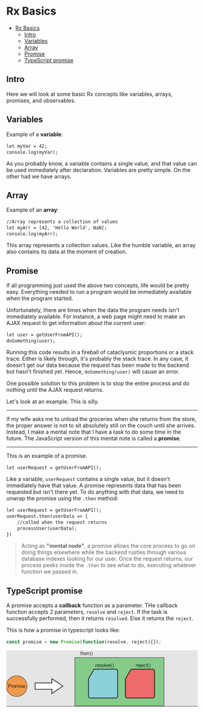 # Rx Basics

- [Rx Basics](#rx-basics)
  - [Intro](#intro)
  - [Variables](#variables)
  - [Array](#array)
  - [Promise](#promise)
  - [TypeScript promise](#typescript-promise)

## Intro

Here we will look at some basic Rx concepts like variables, arrays, promises, and observables.

## Variables

Example of a **variable**:

```JS
let myVar = 42;
console.log(myVar);
```

As you probably know, a variable contains a single value, and that value can be used immediately after declaration. Variables are pretty simple. On the other had we have arrays.

## Array

Example of an **array**:

```JS
//Array represents a collection of values
let myArr = [42, 'Hello World', NaN];
console.log(myArr);
```

This array represents a collection values. Like the humble variable, an array also contains its data at the moment of creation.

## Promise

If all programming just used the above two concepts, life would be pretty easy. Everything needed to run a program would be immediately available when the program started.

Unfortunately, there are times when the data the program needs isn't immediately available. For instance, a web page might need to make an AJAX request to get information about the current user:

```JS
let user = getUserFromAPI();
doSomething(user);
```

Running this code results in a fireball of cataclysmic proportions or a stack trace. Either is likely through, it's probably the stack trace. In any case, it doesn't get our data because the request has been made to the backend but hasn't finished yet. Hence, `doSomething(user)` will cause an error.

One possible solution to this problem is to stop the entire process and do nothing until the AJAX request returns.

Let's look at an example. This is silly.

---

If my wife asks me to unload the groceries when she returns from the store, the proper answer is not to sit absolutely still on the couch until she arrives. Instead, I make a mental note that I have a task to do some time in the future. The JavaScript version of this mental note is called a **promise**.

---

This is an example of a promise.

```JS
let userRequest = getUserFromAPI();
```

Like a variable, `userRequest` contains a single value, but it doesn't immediately have that value. A promise represents data that has been requested but isn't there yet.
To do anything with that data, we need to unwrap the promise using the `.then` method:

```JS
let userRequest = getUserFromAPI();
userRequest.then(userData => {
    //called when the request returns
    processUser(userData);
})
```

> Acting as **"mental node"**, a promise allows the core process to go on doing things elsewhere while the backend rustles through various database indexes looking for our user.
> Once the request returns, our process peeks inside the `.then` to see what to do, executing whatever function we passed in.

## TypeScript promise

A promise accepts a **callback** function as a parameter. THe callback function accepts 2 parameters, `resolve` and `reject`. If the task is successfully performed, then it returns `resolved`.
Else it returns the `reject`.

This is how a promise in typescript looks like:

```typescript
const promise = new Promise(function(resolve, reject){});
```

<!-- markdownlint-disable -->
<p style="text-align: center;">
    <img src="./img/typescript_promise.png">
</p>
<!-- markdownlint-enable -->

